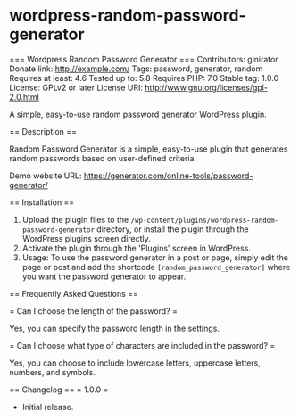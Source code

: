 # wordpress-random-password-generator
=== Wordpress Random Password Generator ===
Contributors: ginirator
Donate link: http://example.com/
Tags: password, generator, random
Requires at least: 4.6
Tested up to: 5.8
Requires PHP: 7.0
Stable tag: 1.0.0
License: GPLv2 or later
License URI: http://www.gnu.org/licenses/gpl-2.0.html

A simple, easy-to-use random password generator WordPress plugin.

== Description ==

Random Password Generator is a simple, easy-to-use plugin that generates random passwords based on user-defined criteria.

Demo website URL: https://generator.com/online-tools/password-generator/

== Installation ==

1. Upload the plugin files to the `/wp-content/plugins/wordpress-random-password-generator` directory, or install the plugin through the WordPress plugins screen directly.
2. Activate the plugin through the 'Plugins' screen in WordPress.
3. Usage: To use the password generator in a post or page, simply edit the page or post and add the shortcode `[random_password_generator]` where you want the password generator to appear.

== Frequently Asked Questions ==

= Can I choose the length of the password? =

Yes, you can specify the password length in the settings.

= Can I choose what type of characters are included in the password? =

Yes, you can choose to include lowercase letters, uppercase letters, numbers, and symbols.

== Changelog ==
= 1.0.0 =
* Initial release.
